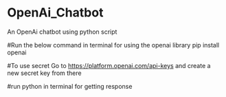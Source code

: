 # OpenAi_Chatbot
An OpenAi chatbot using python script 

#Run the below command in terminal for using the openai library
pip install openai

#To use secret 
Go to https://platform.openai.com/api-keys and create a new secret key from there

#run python <python file name> in terminal for getting response
